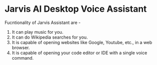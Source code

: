 # Jarvis AI Desktop Voice Assistant

Fucntionality of Jarvis Assistant are -
1. It can play music for you.
2. It can do Wikipedia searches for you.
3. It is capable of opening websites like Google, Youtube, etc., in a web browser.
4. It is capable of opening your code editor or IDE with a single voice command.
